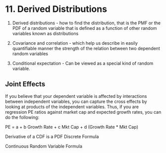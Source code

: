 # 11. Derived Distributions

1. Derived distributions - how to find the distribution, that is the PMF or the PDF of a random variable that is defined as a function of other random variables known as distributions

2. Covariance and correlation - which help us describe in easily quantifiable manner the strength of the relation between two dependent random variables

3. Conditional expectation - Can be viewed as a special kind of random variable.

## Joint Effects

If you believe that your dependent variable is affected by interactions between independent variables, you can capture the cross effects by looking at products of the independent variables. Thus, if you are regression PE ratios against market cap and expected growth rates, you can do the following:

PE = a + b Growth Rate + c Mkt Cap + d (Growth Rate * Mkt Cap)

Derivative of a CDF is a PDF
Discrete Formula

Continuous Random Variable Formula
